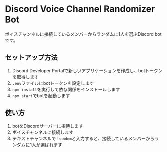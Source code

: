 # Discord Voice Channel Randomizer Bot

ボイスチャンネルに接続しているメンバーからランダムに1人を選ぶDiscord botです。

## セットアップ方法

1. Discord Developer Portalで新しいアプリケーションを作成し、botトークンを取得します
2. `.env`ファイルにbotトークンを設定します
3. `npm install`を実行して依存関係をインストールします
4. `npm start`でbotを起動します

## 使い方

1. botをDiscordサーバーに招待します
2. ボイスチャンネルに接続します
3. テキストチャンネルで`!random`と入力すると、接続しているメンバーからランダムに1人が選ばれます